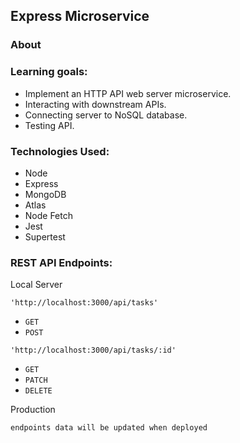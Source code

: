 ## Express Microservice

### About

### Learning goals:

- Implement an HTTP API web server microservice.
- Interacting with downstream APIs.
- Connecting server to NoSQL database.
- Testing API.

### Technologies Used:

- Node
- Express
- MongoDB
- Atlas
- Node Fetch
- Jest
- Supertest

### REST API Endpoints:

Local Server

`'http://localhost:3000/api/tasks'`

- `GET`
- `POST`

`'http://localhost:3000/api/tasks/:id'`

- `GET`
- `PATCH`
- `DELETE`

Production

`endpoints data will be updated when deployed`

